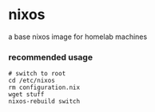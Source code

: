 # nixos
a base nixos image for homelab machines

### recommended usage
```
# switch to root
cd /etc/nixos
rm configuration.nix
wget stuff
nixos-rebuild switch
```
